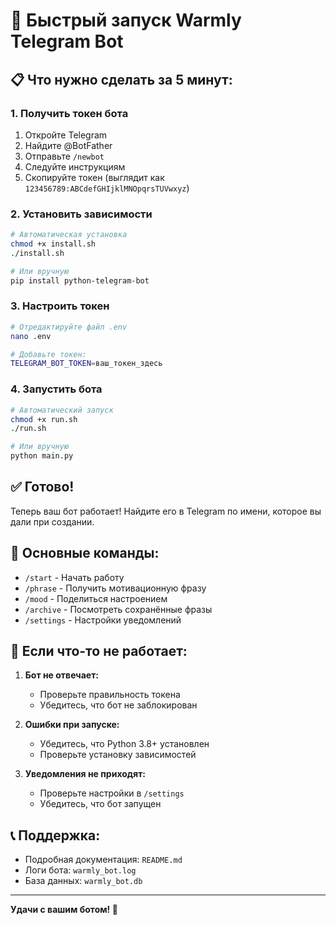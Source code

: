 # 🚀 Быстрый запуск Warmly Telegram Bot

## 📋 Что нужно сделать за 5 минут:

### 1. Получить токен бота
1. Откройте Telegram
2. Найдите @BotFather
3. Отправьте `/newbot`
4. Следуйте инструкциям
5. Скопируйте токен (выглядит как `123456789:ABCdefGHIjklMNOpqrsTUVwxyz`)

### 2. Установить зависимости
```bash
# Автоматическая установка
chmod +x install.sh
./install.sh

# Или вручную
pip install python-telegram-bot
```

### 3. Настроить токен
```bash
# Отредактируйте файл .env
nano .env

# Добавьте токен:
TELEGRAM_BOT_TOKEN=ваш_токен_здесь
```

### 4. Запустить бота
```bash
# Автоматический запуск
chmod +x run.sh
./run.sh

# Или вручную
python main.py
```

## ✅ Готово!

Теперь ваш бот работает! Найдите его в Telegram по имени, которое вы дали при создании.

## 🎯 Основные команды:

- `/start` - Начать работу
- `/phrase` - Получить мотивационную фразу
- `/mood` - Поделиться настроением
- `/archive` - Посмотреть сохранённые фразы
- `/settings` - Настройки уведомлений

## 🔧 Если что-то не работает:

1. **Бот не отвечает:**
   - Проверьте правильность токена
   - Убедитесь, что бот не заблокирован

2. **Ошибки при запуске:**
   - Убедитесь, что Python 3.8+ установлен
   - Проверьте установку зависимостей

3. **Уведомления не приходят:**
   - Проверьте настройки в `/settings`
   - Убедитесь, что бот запущен

## 📞 Поддержка:

- Подробная документация: `README.md`
- Логи бота: `warmly_bot.log`
- База данных: `warmly_bot.db`

---

**Удачи с вашим ботом! 🤍**